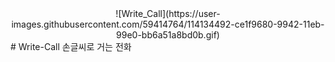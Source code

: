 <center>
  ![Write_Call](https://user-images.githubusercontent.com/59414764/114134492-ce1f9680-9942-11eb-99e0-bb6a51a8bd0b.gif)
</center>
# Write-Call
손글씨로 거는 전화
